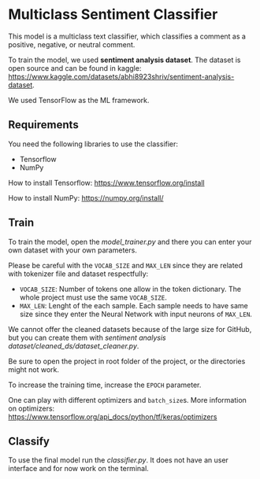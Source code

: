 # Multiclass Sentiment Classifier

This model is a multiclass text classifier, which classifies a comment as a positive, negative, or neutral comment.

To train the model, we used **sentiment analysis dataset**. The dataset is open source and can be found in kaggle: <https://www.kaggle.com/datasets/abhi8923shriv/sentiment-analysis-dataset>.

We used TensorFlow as the ML framework.

## Requirements

You need the following libraries to use the classifier:

- Tensorflow
- NumPy

How to install Tensorflow: <https://www.tensorflow.org/install>

How to install NumPy: <https://numpy.org/install/>

## Train

To train the model, open the *model_trainer.py* and there you can enter your own dataset with your own parameters.

Please be careful with the `VOCAB_SIZE` and `MAX_LEN` since they are related with tokenizer file and dataset respectfully:

- `VOCAB_SIZE`: Number of tokens one allow in the token dictionary. The whole project must use the same `VOCAB_SIZE`.
- `MAX_LEN`: Lenght of the each sample. Each sample needs to have same size since they enter the Neural Network with input neurons of `MAX_LEN`.

We cannot offer the cleaned datasets because of the large size for GitHub, but you can create them with *sentiment analysis dataset/cleaned_ds/dataset_cleaner.py*.

Be sure to open the project in root folder of the project, or the directories might not work.

To increase the training time, increase the `EPOCH` parameter.

One can play with different optimizers and `batch_size`s. More information on optimizers: <https://www.tensorflow.org/api_docs/python/tf/keras/optimizers>

## Classify

To use the final model run the *classifier.py*. It does not have an user interface and for now work on the terminal.
